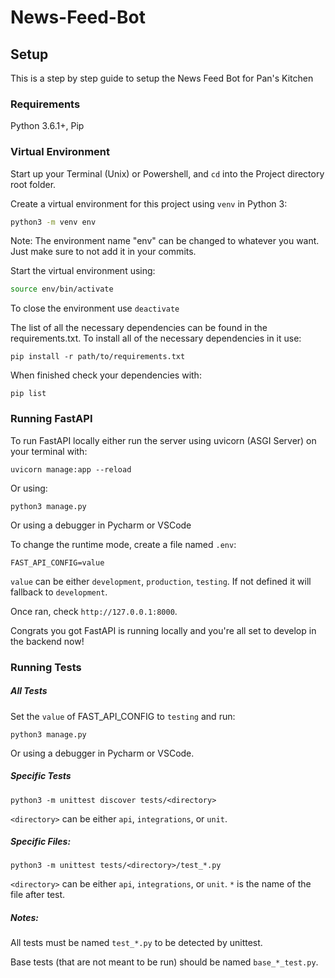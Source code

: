 # News-Feed-Bot

## Setup 

This is a step by step guide to setup the News Feed Bot for Pan's Kitchen

### Requirements


Python 3.6.1+, Pip 

### Virtual Environment

Start up your Terminal (Unix) or Powershell, and `cd` into the Project directory root folder.

Create a virtual environment for this project using `venv` in Python 3:

```zsh
python3 -m venv env
```
Note: The environment name "env" can be changed to whatever you want. Just make sure to not add it in your commits.

Start the virtual environment using:
```zsh
source env/bin/activate
```

To close the environment use `deactivate`



The list of all the necessary dependencies can be found in the requirements.txt. 
To install all of the necessary dependencies in it use:

```text
pip install -r path/to/requirements.txt
```

When finished check your dependencies with:

```text
pip list
```

### Running FastAPI


To run FastAPI locally either run the server using uvicorn (ASGI Server) on your terminal with:
```
uvicorn manage:app --reload
```

Or using:

```text
python3 manage.py
```

Or using a debugger in Pycharm or VSCode

To change the runtime mode, create a file named `.env`:
```text
FAST_API_CONFIG=value
```
`value` can be either `development`, `production`, `testing`. If not defined it will fallback to `development`.


Once ran, check `http://127.0.0.1:8000`.


Congrats you got FastAPI is running locally and you're all set to develop in the backend now!

### Running Tests


##### All Tests

Set the `value` of FAST_API_CONFIG to `testing` and run:

```
python3 manage.py
```

Or using a debugger in Pycharm or VSCode.


##### Specific Tests

```
python3 -m unittest discover tests/<directory>
```

`<directory>` can be either `api`, `integrations`, or `unit`.


##### Specific Files:


```
python3 -m unittest tests/<directory>/test_*.py
```

`<directory>` can be either `api`, `integrations`, or `unit`. 
`*` is the name of the file after test.

##### Notes:

All tests must be named `test_*.py` to be detected by unittest. 

Base tests (that are not meant to be run) should be named `base_*_test.py`.
